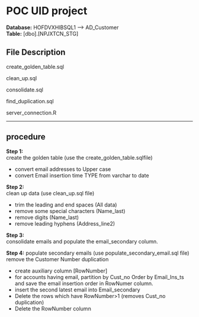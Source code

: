 # POC UID project

**Database:** HOFDVXHIBSQL1  --> AD_Customer  
**Table:** [dbo].[NPJXTCN_STG]  

## File Description
create_golden_table.sql  

clean_up.sql

consolidate.sql  

find_duplication.sql

server_connection.R  

* * *  
## procedure  
**Step 1:**  
create the golden table (use the create_golden_table.sqlfile)  
* convert email addresses to Upper case
* convert Email insertion time TYPE from varchar to date  

**Step 2:**  
clean up data (use clean_up.sql file)  
* trim the leading and end spaces (All data)
* remove some special characters (Name_last)
* remove digits (Name_last)  
* remove leading hyphens (Address_line2)  

**Step 3:**  
consolidate emails and populate the email_secondary column.  

**Step 4:**
populate secondary emails (use populate_secondary_email.sql file)
remove the Customer Number duplication
* create auxiliary column [RowNumber]
* for accounts having email, partition by Cust_no Order by Email_Ins_ts and save the email insertion order in RowNumer column.
* insert the second latest email into Email_secondary
* Delete the rows which have RowNumber>1 (removes Cust_no duplication)
* Delete the RowNumber column  





 












